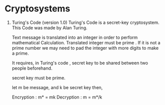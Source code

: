 # Cryptosystems
1. Turing's Code (version 1.0)
    Turing's Code is a secret-key cryptosystem. This Code was made by 
    Alan Turing. 

    Text message is translated into an integer in order to perform mathematical Calculation. Translated integer must be prime . If it 
    is not a prime number we may need to pad the integer with more digits to make a prime.

    It requires, in Turing's code , secret key to be shared between two people beforehand.

    secret key must be prime.

    let m be message, and k be secret key then,

    Encryption : m* = mk
    Decryption : m = m*/k